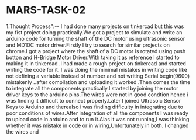 # MARS-TASK-02
1.Thought Process":--
I had done many projects on tinkercad but this was my fist project doing practically.We got a project to simulate and write an arduino code for turning the shaft of the DC motor using ultrasonic sensor and MD10C motor driver.Firstly I try to search for similar projects on chrome.I got a project where the shaft of a DC motor is rotated using push botton and H-Bridge Motor Driver.With taking it as reference I started to making it in tinkercad .I had made a rough project on tinkercad and started writing the code for it. I was doing the minimal mistakes in writing code like not defining a variable instead of number and not writing Serial begin(9600) mistakenly ..after compilation and uploading it worked .Then comes the time to integrate all the components practically.I started by joining the motor driver keys to the arduino pins.The wires were not in good condtion hence i was finding it difficult to connect properly.Later I joined Ultrasoic Sensor Keys to Arduino and therealso i was finding difficulty in integrating due to poor conditions of wires.After integration of all the components I was ready to upload code in arduino and to run it.Alas it was not running,I was thinking whether it was mistake in code or in wiring,Unfortunately in both. I changed the wires and 
